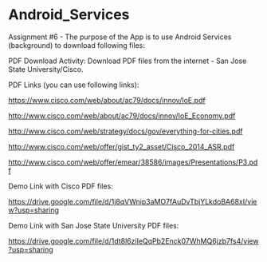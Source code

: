 # Android_Services

Assignment #6 - The purpose of the App is to use Android Services (background) to download following files:

PDF Download Activity: Download PDF files from the internet - San Jose State University/Cisco.  

PDF Links (you can use following links):

https://www.cisco.com/web/about/ac79/docs/innov/IoE.pdf

http://www.cisco.com/web/about/ac79/docs/innov/IoE_Economy.pdf 

http://www.cisco.com/web/strategy/docs/gov/everything-for-cities.pdf

http://www.cisco.com/web/offer/gist_ty2_asset/Cisco_2014_ASR.pdf 

http://www.cisco.com/web/offer/emear/38586/images/Presentations/P3.pdf 


Demo Link with Cisco PDF files:

https://drive.google.com/file/d/1j8qVWnip3aMO7fAuDvTbjYLkdoBA68xI/view?usp=sharing

Demo Link with San Jose State University PDF files:

https://drive.google.com/file/d/1dt8l6ziIeQqPb2Enck07WhMQ6jzb7fs4/view?usp=sharing



